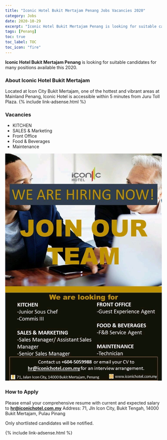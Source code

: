 ```yaml
---
title: "Iconic Hotel Bukit Mertajam Penang Jobs Vacancies 2020" 
category: Jobs 
date: 2020-10-29
excerpt: "Iconic Hotel Bukit Mertajam Penang is looking for suitable candidates for many positions available this 2020" 
tags: [Penang] 
toc: true 
toc_label: TOC
toc_icon: "fire" 
--- 
```

**Iconic Hotel Bukit Mertajam Penang** is looking for suitable candidates for many positions available this 2020.

### About Iconic Hotel Bukit Mertajam
Located at Icon City Bukit Mertajam, one of the hottest and vibrant areas at Mainland Penang, Iconic Hotel is accessible within 5 minutes from Juru Toll Plaza.
{% include link-adsense.html %} 
### Vacancies
- KITCHEN
- SALES & Marketing
- Front Office
- Food & Beverages
- Maintenance

![Iconic Hotel Bukit Mertajam Jobs Ads Oct 2020!](/assets/images/2020-10/iconic-hotel-penang-hiring-vacancies.jpg "Iconic Hotel Bukit Mertajam Jobs 2020")

### How to Apply
Please email your comprehensive resume with current and expected salary to **hr@iconichotel.com.my**
Address: 71, Jln Icon City, Bukit Tengah, 14000 Bukit Mertajam, Pulau Pinang

Only shortlisted candidates will be notified.

{% include link-adsense.html %} 